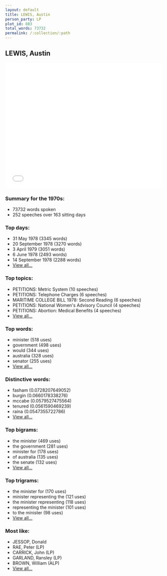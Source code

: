 ```yaml
---
layout: default
title: LEWIS, Austin
person_party: LP
plot_id: 883
total_words: 73732
permalink: /:collection/:path
---
```


## LEWIS, Austin

<iframe width="100%" height="400" frameborder="0" scrolling="no" src="//plot.ly/~wragge/883.embed"></iframe>


### Summary for the 1970s:

* 73732 words spoken
* 252 speeches over 163 sitting days


### Top days:

* 31 May 1978 (3345 words)
* 20 September 1978 (3270 words)
* 3 April 1979 (3051 words)
* 6 June 1978 (2493 words)
* 14 September 1978 (2288 words)
* [View all...](days/)


### Top topics:

* PETITIONS: Metric System (10 speeches)
* PETITIONS: Telephone Charges (6 speeches)
* MARITIME COLLEGE BILL 1978: Second Reading (6 speeches)
* PETITIONS: National Women's Advisory Council (4 speeches)
* PETITIONS: Abortion: Medical Benefits (4 speeches)
* [View all...](topics/)


### Top words:

* minister (518 uses)
* government (498 uses)
* would (344 uses)
* australia (328 uses)
* senator (255 uses)
* [View all...](words/)


### Distinctive words:

* fasham (0.0728207649052)
* burgin (0.0660178338276)
* mccabe (0.0579527475564)
* tenured (0.0561590469239)
* raina (0.0547355722786)
* [View all...](sig_words/)


### Top bigrams:

* the minister (469 uses)
* the government (281 uses)
* minister for (178 uses)
* of australia (135 uses)
* the senate (132 uses)
* [View all...](bigrams/)


### Top trigrams:

* the minister for (170 uses)
* minister representing the (121 uses)
* the minister representing (118 uses)
* representing the minister (101 uses)
* to the minister (98 uses)
* [View all...](trigrams/)


### Most like:

* JESSOP, Donald 
* RAE, Peter (LP)
* CARRICK, John (LP)
* GARLAND, Ransley (LP)
* BROWN, William (ALP)
* [View all...](similarities/)
